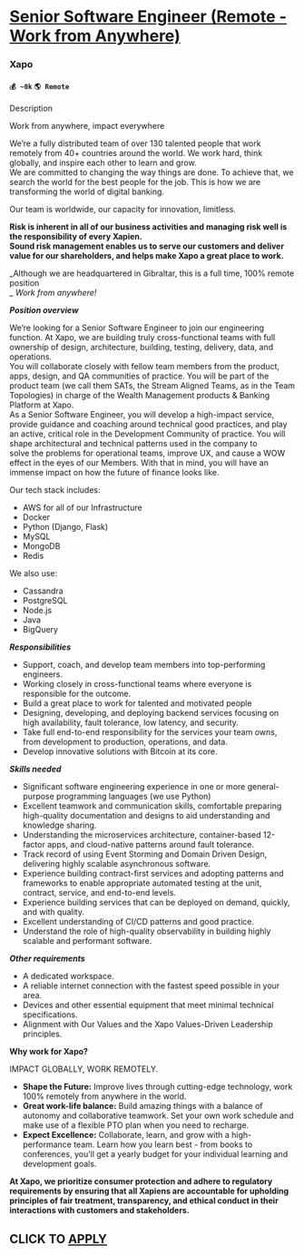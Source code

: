 # [Senior Software Engineer (Remote - Work from Anywhere)](https://www.remotewlb.com/apply/senior-software-engineer-remote-work-from-anywhere-39947)  
### Xapo  
#### `💰 ~0k` `🌎 Remote`  

Description

Work from anywhere, impact everywhere

We’re a fully distributed team of over 130 talented people that work remotely from 40+ countries around the world. We work hard, think globally, and inspire each other to learn and grow.  
We are committed to changing the way things are done. To achieve that, we search the world for the best people for the job. This is how we are transforming the world of digital banking.

Our team is worldwide, our capacity for innovation, limitless.

**Risk is inherent in all of our business activities and managing risk well is the responsibility of every Xapien.  
Sound risk management enables us to serve our customers and deliver value for our shareholders, and helps make Xapo a great place to work.**

_Although we are headquartered in Gibraltar, this is a full time, 100% remote position  
_ _Work from anywhere!_

**_Position overview_**

We’re looking for a Senior Software Engineer to join our engineering function. At Xapo, we are building truly cross-functional teams with full ownership of design, architecture, building, testing, delivery, data, and operations.  
You will collaborate closely with fellow team members from the product, apps, design, and QA communities of practice. You will be part of the product team (we call them SATs, the Stream Aligned Teams, as in the Team Topologies) in charge of the Wealth Management products & Banking  
Platform at Xapo.  
As a Senior Software Engineer, you will develop a high-impact service, provide guidance and coaching around technical good practices, and play an active, critical role in the Development Community of practice. You will shape architectural and technical patterns used in the company to  
solve the problems for operational teams, improve UX, and cause a WOW effect in the eyes of our Members. With that in mind, you will have an immense impact on how the future of finance looks like.

Our tech stack includes:

  * AWS for all of our Infrastructure
  * Docker
  * Python (Django, Flask)
  * MySQL
  * MongoDB
  * Redis

We also use:

  * Cassandra
  * PostgreSQL
  * Node.js
  * Java
  * BigQuery

**_Responsibilities_**

  * Support, coach, and develop team members into top-performing engineers.
  * Working closely in cross-functional teams where everyone is responsible for the outcome.
  * Build a great place to work for talented and motivated people
  * Designing, developing, and deploying backend services focusing on high availability, fault tolerance, low latency, and security.
  * Take full end-to-end responsibility for the services your team owns, from development to production, operations, and data.
  * Develop innovative solutions with Bitcoin at its core.

**_Skills needed_**

  * Significant software engineering experience in one or more general-purpose programming languages (we use Python)
  * Excellent teamwork and communication skills, comfortable preparing high-quality documentation and designs to aid understanding and knowledge sharing.
  * Understanding the microservices architecture, container-based 12-factor apps, and cloud-native patterns around fault tolerance.
  * Track record of using Event Storming and Domain Driven Design, delivering highly scalable asynchronous software.
  * Experience building contract-first services and adopting patterns and frameworks to enable appropriate automated testing at the unit, contract, service, and end-to-end levels.
  * Experience building services that can be deployed on demand, quickly, and with quality.
  * Excellent understanding of CI/CD patterns and good practice.
  * Understand the role of high-quality observability in building highly scalable and performant software.

**_Other requirements_**

  * A dedicated workspace.
  * A reliable internet connection with the fastest speed possible in your area.
  * Devices and other essential equipment that meet minimal technical specifications.
  * Alignment with Our Values and the Xapo Values-Driven Leadership principles.

  
  

**Why work for Xapo?**

IMPACT GLOBALLY, WORK REMOTELY.

  * **Shape the Future:** Improve lives through cutting-edge technology, work 100% remotely from anywhere in the world.
  * **Great work-life balance:** Build amazing things with a balance of autonomy and collaborative teamwork. Set your own work schedule and make use of a flexible PTO plan when you need to recharge.
  * **Expect Excellence:** Collaborate, learn, and grow with a high-performance team. Learn how you learn best - from books to conferences, you’ll get a yearly budget for your individual learning and development goals.

**At Xapo, we prioritize consumer protection and adhere to regulatory requirements by ensuring that all Xapiens are accountable for upholding principles of fair treatment, transparency, and ethical conduct in their interactions with customers and stakeholders.**

  
## CLICK TO [APPLY](https://www.remotewlb.com/apply/senior-software-engineer-remote-work-from-anywhere-39947)

